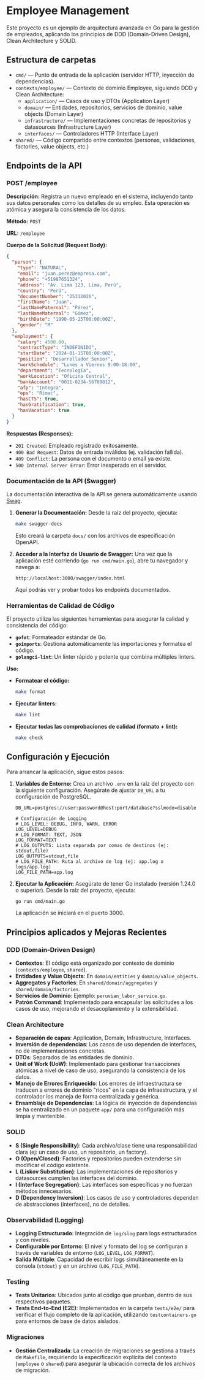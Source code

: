 # Employee Management

Este proyecto es un ejemplo de arquitectura avanzada en Go para la gestión de empleados, aplicando los principios de DDD (Domain-Driven Design), Clean Architecture y SOLID.

## Estructura de carpetas

- `cmd/` — Punto de entrada de la aplicación (servidor HTTP, inyección de dependencias).
- `contexts/employee/` — Contexto de dominio Employee, siguiendo DDD y Clean Architecture:
  - `application/` — Casos de uso y DTOs (Application Layer)
  - `domain/` — Entidades, repositorios, servicios de dominio, value objects (Domain Layer)
  - `infrastructure/` — Implementaciones concretas de repositorios y datasources (Infrastructure Layer)
  - `interfaces/` — Controladores HTTP (Interface Layer)
- `shared/` — Código compartido entre contextos (personas, validaciones, factories, value objects, etc.)

## Endpoints de la API

### POST /employee

**Descripción:** Registra un nuevo empleado en el sistema, incluyendo tanto sus datos personales como los detalles de su empleo. Esta operación es atómica y asegura la consistencia de los datos.

**Método:** `POST`

**URL:** `/employee`

**Cuerpo de la Solicitud (Request Body):**

```json
{
  "person": {
    "type": "NATURAL",
    "email": "juan.perez@empresa.com",
    "phone": "+51987651324",
    "address": "Av. Lima 123, Lima, Perú",
    "country": "Perú",
    "documentNumber": "25312026",
    "firstName": "Juan",
    "lastNamePaternal": "Pérez",
    "lastNameMaternal": "Gómez",
    "birthDate": "1990-05-15T00:00:00Z",
    "gender": "M"
  },
  "employment": {
    "salary": 4500.00,
    "contractType": "INDEFINIDO",
    "startDate": "2024-01-15T00:00:00Z",
    "position": "Desarrollador Senior",
    "workSchedule": "Lunes a Viernes 9:00-18:00",
    "department": "Tecnología",
    "workLocation": "Oficina Central",
    "bankAccount": "0011-0234-56789012",
    "afp": "Integra",
    "eps": "Rímac",
    "hasCTS": true,
    "hasGratification": true,
    "hasVacation": true
  }
}
```

**Respuestas (Responses):**

*   `201 Created`: Empleado registrado exitosamente.
*   `400 Bad Request`: Datos de entrada inválidos (ej. validación fallida).
*   `409 Conflict`: La persona con el documento o email ya existe.
*   `500 Internal Server Error`: Error inesperado en el servidor.

### Documentación de la API (Swagger)

La documentación interactiva de la API se genera automáticamente usando [Swag](https://github.com/swaggo/swag).

1.  **Generar la Documentación:**
    Desde la raíz del proyecto, ejecuta:
    ```bash
    make swagger-docs
    ```
    Esto creará la carpeta `docs/` con los archivos de especificación OpenAPI.

2.  **Acceder a la Interfaz de Usuario de Swagger:**
    Una vez que la aplicación esté corriendo (`go run cmd/main.go`), abre tu navegador y navega a:
    ```
    http://localhost:3000/swagger/index.html
    ```
    Aquí podrás ver y probar todos los endpoints documentados.

### Herramientas de Calidad de Código

El proyecto utiliza las siguientes herramientas para asegurar la calidad y consistencia del código:

-   **`gofmt`**: Formateador estándar de Go.
-   **`goimports`**: Gestiona automáticamente las importaciones y formatea el código.
-   **`golangci-lint`**: Un linter rápido y potente que combina múltiples linters.

**Uso:**

-   **Formatear el código:**
    ```bash
    make format
    ```

-   **Ejecutar linters:**
    ```bash
    make lint
    ```

-   **Ejecutar todas las comprobaciones de calidad (formato + lint):**
    ```bash
    make check
    ```

## Configuración y Ejecución

Para arrancar la aplicación, sigue estos pasos:

1.  **Variables de Entorno:**
    Crea un archivo `.env` en la raíz del proyecto con la siguiente configuración. Asegúrate de ajustar `DB_URL` a tu configuración de PostgreSQL.

    ```dotenv
    DB_URL=postgres://user:password@host:port/database?sslmode=disable

    # Configuración de Logging
    # LOG_LEVEL: DEBUG, INFO, WARN, ERROR
    LOG_LEVEL=DEBUG
    # LOG_FORMAT: TEXT, JSON
    LOG_FORMAT=TEXT
    # LOG_OUTPUTS: Lista separada por comas de destinos (ej: stdout,file)
    LOG_OUTPUTS=stdout,file
    # LOG_FILE_PATH: Ruta al archivo de log (ej: app.log o logs/app.log)
    LOG_FILE_PATH=app.log
    ```

2.  **Ejecutar la Aplicación:**
    Asegúrate de tener Go instalado (versión 1.24.0 o superior).
    Desde la raíz del proyecto, ejecuta:

    ```bash
    go run cmd/main.go
    ```
    La aplicación se iniciará en el puerto 3000.

## Principios aplicados y Mejoras Recientes

### DDD (Domain-Driven Design)
- **Contextos**: El código está organizado por contexto de dominio (`contexts/employee`, `shared`).
- **Entidades y Value Objects**: En `domain/entities` y `domain/value_objects`.
- **Aggregates y Factories**: En `shared/domain/aggregates` y `shared/domain/factories`.
- **Servicios de Dominio**: Ejemplo: `peruvian_labor_service.go`.
- **Patrón Command**: Implementado para encapsular las solicitudes a los casos de uso, mejorando el desacoplamiento y la extensibilidad.

### Clean Architecture
- **Separación de capas**: Application, Domain, Infrastructure, Interfaces.
- **Inversión de dependencias**: Los casos de uso dependen de interfaces, no de implementaciones concretas.
- **DTOs**: Separados de las entidades de dominio.
- **Unit of Work (UoW)**: Implementado para gestionar transacciones atómicas a nivel de caso de uso, asegurando la consistencia de los datos.
- **Manejo de Errores Enriquecido**: Los errores de infraestructura se traducen a errores de dominio "ricos" en la capa de infraestructura, y el controlador los maneja de forma centralizada y genérica.
- **Ensamblaje de Dependencias**: La lógica de inyección de dependencias se ha centralizado en un paquete `app/` para una configuración más limpia y mantenible.

### SOLID
- **S (Single Responsibility)**: Cada archivo/clase tiene una responsabilidad clara (ej: un caso de uso, un repositorio, un factory).
- **O (Open/Closed)**: Factories y repositorios pueden extenderse sin modificar el código existente.
- **L (Liskov Substitution)**: Las implementaciones de repositorios y datasources cumplen las interfaces del dominio.
- **I (Interface Segregation)**: Las interfaces son específicas y no fuerzan métodos innecesarios.
- **D (Dependency Inversion)**: Los casos de uso y controladores dependen de abstracciones (interfaces), no de detalles.

### Observabilidad (Logging)
- **Logging Estructurado**: Integración de `log/slog` para logs estructurados y con niveles.
- **Configurable por Entorno**: El nivel y formato del log se configuran a través de variables de entorno (`LOG_LEVEL`, `LOG_FORMAT`).
- **Salida Múltiple**: Capacidad de escribir logs simultáneamente en la consola (`stdout`) y en un archivo (`LOG_FILE_PATH`).

### Testing
- **Tests Unitarios**: Ubicados junto al código que prueban, dentro de sus respectivos paquetes.
- **Tests End-to-End (E2E)**: Implementados en la carpeta `tests/e2e/` para verificar el flujo completo de la aplicación, utilizando `testcontainers-go` para entornos de base de datos aislados.

### Migraciones
- **Gestión Centralizada**: La creación de migraciones se gestiona a través de `Makefile`, requiriendo la especificación explícita del contexto (`employee` o `shared`) para asegurar la ubicación correcta de los archivos de migración.
